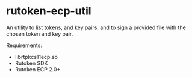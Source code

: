 # rutoken-ecp-util
An utility to list tokens, and key pairs, and to sign a provided file with the chosen token and key pair.

Requirements:
 - librtpkcs11ecp.so
 - Rutoken SDK
 - Rutoken ECP 2.0+
